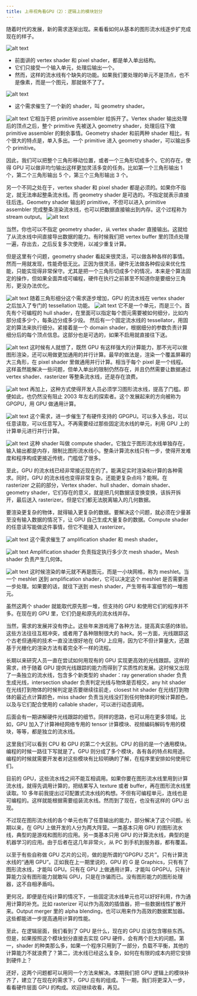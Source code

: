 ```yaml
---
title: 上帝视角看GPU（2）：逻辑上的模块划分
---
```



随着时代的发展，新的需求逐渐出现。来看看如何从基本的图形流水线逐步扩充成现在的样子。

![alt text](image.png)
- 前面讲的 vertex shader 和 pixel shader，都是单入单出结构。
- 它们只接受一个输入单元，处理后输出一个。
- 然而，这样的流水线有个缺失的功能。如果我们要处理的单元不是顶点，也不是像素，而是一个图元，那就做不了了。

![alt text](image-1.png)
- 这个需求催生了一个新的 shader，叫 geometry shader。

![alt text](image-2.png)
它相当于把 primitive assembler 给拆开了。Vertex shader 输出处理后的顶点之后，整个 primitive 先被送入 geometry shader，处理后往下做 primitive assembler 的剩余事情。Geometry shader 和前两种 shader 相比，有个很大的特点是，单入多出。一个 primitive 进入 geometry shader，可以输出多个 primitive。

因此，我们可以把整个三角形移动位置，或者一个三角形切成多个。它的存在，使得 GPU 可以做非均匀输出这样更加灵活多变的任务。比如第一个三角形输出 1 个，第二个三角形输出 5 个，第三个三角形输出 3 个。

另一个不同之处在于，vertex shader 和 pixel shader 都是必须的。如果你不指定，就无法串起整条流水线。而 geometry shader 是可选的。不指定就表示直接往后连。Geometry shader 输出的 primitive，不但可以进入 primitive assembler 完成整条渲染流水线，也可以把数据直接输出到内存。这个过程称为 stream output。
![alt text](image-3.png)

当然，你也可以不指定 geometry shader，从 vertex shader 直接输出。这就给了从流水线中间直接导出数据的能力。有时候我们把 vertex buffer 里的顶点处理一遍，存出去，之后反复多次使用，以减少重复计算。

但是这里有个问题，geometry shader 看起来很灵活，可以做各种各样的事情。然而一用就发现，性能奇低无比。正因为很灵活，硬件无法做各种假设来优化性能，只能实现得非常保守。尤其是把一个三角形切成多个的情况，本来是个算法固定的操作，但如果全面弄成可编程，硬件在执行之前甚至不知道你是要细分三角形，更没办法优化。

![alt text](image-4.png)
随着三角形细分这个需求逐步增加，GPU 的流水线在 vertex shader 之后加入了专门的 tessellation 功能。
![alt text](image-5.png)
它不是一个单元，而是三个。首先有个可编程的 hull shader，在里面可以指定每个图元需要被如何细分，比如内部分成多少个，每条边分成多少段。
然后有一个固定流水线的 tessellator，用固定的算法来执行细分。紧接着是一个 domain shader，根据细分的参数负责计算细分后的每个顶点信息。这部分也是可选的，如果不启用就直接往下送。

![alt text](image-6.png)
这时候有人就想了，既然 GPU 有这样强大的计算能力，那不光可以做图形渲染，还可以用做更加通用的并行计算。最早的做法是，渲染一个覆盖屏幕的大三角形，在 pixel shader 里做通用并行计算。相当于每个 pixel 是一个线程。
这样虽然能解决一些问题，但单入单出的限制仍然存在，并且仍然需要让数据通过 vertex shader、rasterizer 等整条流水线，还是存在浪费。

![alt text](image-7.png)
再加上，这种方式使得开发人员必须学习图形流水线，提高了门槛。即便如此，也仍然没有阻止 2003 年左右的探索者。这个发展起来的方向被称为 GPGPU，用 GPU 做通用计算。

![alt text](image-8.png)
这个需求，进一步催生了有硬件支持的 GPGPU。可以多入多出，可以任意读取，可以任意写入。不再需要经过那些固定流水线的单元，利用 GPU 上的计算单元进行并行计算。

![alt text](image-9.png)
这种 shader 叫做 compute shader。它独立于图形流水线单独存在，输入输出都是内存，限制比图形流水线小。整条计算流水线只有一步，使得开发难度和程序构成更接近传统，门槛低了很多。

至此，GPU 的流水线已经非常接近现在的了。能满足实时渲染和计算的各种需求。同时，GPU 的流水线也变得非常复杂。还能更复杂点吗？能啊。在 rasterizer 之前的部分，Vertex shader、hull shader、domain shader、geometry shader，它们存在的意义，就是把几何数据该变换变换，该拆开拆开，最后送入 rasterizer。但是它们都无法脱离输入的几何数据。

要渲染更复杂的物体，就得输入更复杂的数据。要解决这个问题，就必须在少量甚至没有输入数据的情况下，让 GPU 自己生成大量复杂的数据。Compute shader 的任意读写能做这件事情，但它不能接入 rasterizer。

![alt text](image-10.png)
这个需求催生了 amplification shader 和 mesh shader。

![alt text](image-11.png)
Amplification shader 负责指定执行多少次 mesh shader。Mesh shader 负责产生几何体。

![alt text](image-12.png)
这时候渲染的单元就不再是图元，而是一小块网格，称为 meshlet。当一个 meshlet 送到 amplification shader，它可以决定这个 meshlet 是否需要进一步处理。如果要的话，就往下送到 mesh shader，产生带有丰富细节的一堆图元。

虽然这两个 shader 就能取代原先那一堆，但支持的 GPU 和使用它们的程序并不多。在现在的 GPU 里，它们仍是和原先的流水线并存。

当然，需求的发展并没有停止。这些年来游戏用了各种方法，提高真实感的体验。这些方法往往互相冲突，或者用了各种限制很大的 hack。另一方面，光线跟踪这个古老但通用的技术一直没法很好地在 GPU 上应用，因为它不但计算量大，还跟基于光栅化的渲染方法有着完全不一样的流程。

长期以来研究人员一直在尝试如何用现有的 GPU 实现更高效的光线跟踪。这样的需求，终于随着 GPU 提供光线跟踪的能力而得到了实质性的发展。这时候又出现了一条独立的流水线，包含多个新类型的 shader：ray generation shader 负责生成光线，intersection shader 负责判定光线与物体是否相交，any hit shader 在光线打到物体的时候判定是否要继续往前走，closest hit shader 在光线打到物体的最近点计算颜色，miss shader 负责当光线没打到任何物体的时候计算颜色，以及与它们配合使用的 callable shader，可以进行动态调用。

后面会有一期讲解硬件光线跟踪的细节。同样的思路，也可以用在更多领域。比如，GPU 加入了计算神经网络专用的 tensor 计算模块、视频编码解码专用的模块，等等，都是独立的流水线。

这里我们可以看到 CPU 和 GPU 的第二个大区别。CPU 的目的是一个通用模块。编程的时候一路往下写就是了。GPU 则分成了多个模块，各有各的特点和用途。编程的时候就需要开发者对这些模块有比较明确的了解，在程序里安排如何使用它们。

目前的 GPU，这些流水线之间不能互相调用。如果你要在图形流水线里用到计算流水线，就得先调用计算的，把结果写入 texture 或者 buffer，再在图形流水线里读取。10 多年前我提出过可配置式流水线的构想。不但有可编程单元，连线也是可编程的。这样就能根据需要组装流水线。然而到了现在，也没有这样的 GPU 出现。

不过现在图形流水线的各个单元也有了任意输出的能力，部分解决了这个问题。长期以来，在 GPU 上做开发的人分为两大阵营。一类基本只用 GPU 的图形流水线，典型的是游戏和图形的应用。另一类基本只用 GPU 的计算流水线，典型的是机器学习的应用。由于后者在这几年非常火，从 PC 到手机到服务器，都有覆盖。

以至于有些自称做 GPU 芯片的公司，做的是所谓的“GPGPU 芯片”。只有计算流水线的“通用 GPU”。正如我在上一期里说的，GPU 的 G 是 Graphics，只有有了图形流水线，才能叫 GPU。只有在 GPU 上做通用计算，才能叫 GPGPU。只有计算能力没有图形能力就敢叫 GPU，只是在诈骗而已。没有图形能力的图形处理器，这不自相矛盾吗。

更何况，即便是在纯计算的情况下，一些固定流水线单元也可以好好利用，作为通用计算的补充。比如 rasterizer 可以作为高效的插值器，把一些数据线性扩散开来。Output merger 里的 alpha blending，也可以用来作为高效的数据累加器。这些都能进一步提高通用计算的性能。

至此，在逻辑层面，我们看到了 GPU 是什么，现在的 GPU 应该包含哪些东西。但是，如果按照这个模块划分直接去实现 GPU 硬件，会有两个巨大的问题。第一，shader 的种类那么多，如果一个程序只用到了一部分，负载不平衡，其他的计算能力不就浪费了？第二，流水线已经这么复杂，如何在有限的成本内把它安排到硬件上？

还好，这两个问题都可以用同一个方法来解决。本期我们把 GPU 逻辑上的模块补齐了，建立了在现在的需求下，GPU 应有的组成。下一期，我们将更深入一步，看看硬件层面 GPU 的构成。欢迎继续收看，再见。

